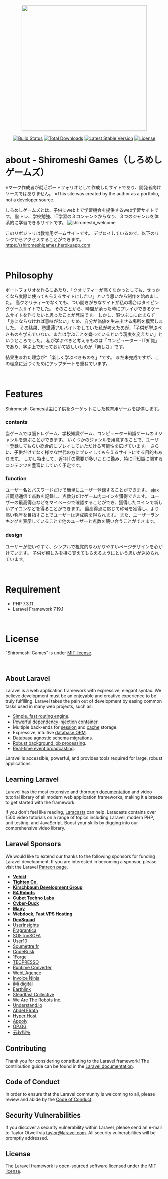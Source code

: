 <p align="center"><img src="https://res.cloudinary.com/dtfbvvkyp/image/upload/v1566331377/laravel-logolockup-cmyk-red.svg" width="400"></p>

<p align="center">
<a href="https://travis-ci.org/laravel/framework"><img src="https://travis-ci.org/laravel/framework.svg" alt="Build Status"></a>
<a href="https://packagist.org/packages/laravel/framework"><img src="https://poser.pugx.org/laravel/framework/d/total.svg" alt="Total Downloads"></a>
<a href="https://packagist.org/packages/laravel/framework"><img src="https://poser.pugx.org/laravel/framework/v/stable.svg" alt="Latest Stable Version"></a>
<a href="https://packagist.org/packages/laravel/framework"><img src="https://poser.pugx.org/laravel/framework/license.svg" alt="License"></a>
</p>

# about - Shiromeshi Games（しろめしゲームズ）

※マーク作成者が就活ポートフォリオとして作成したサイトであり、開発者向けソースではありません。
※This site was created by the author as a portfolio, not a developer source.

しろめしゲームズとは、子供にweb上で学習機会を提供するweb学習サイトです。
脳トレ、学校勉強、IT学習の３コンテンツからなり、３つのジャンルを体系的に学習できるサイトです。
![shiromeshi_welcome](https://user-images.githubusercontent.com/66049360/100038090-bdb0c880-2e46-11eb-9ddd-cee524630c1a.jpg)


このリポジトリは教育用ゲームサイトです。
デプロイしているので、以下のリンクからアクセスすることができます。
<https://shiromeshigames.herokuapp.com>


<br>

# Philosophy

ポートフォリオを作るにあたり、「クオリティーが高くなかっとしても、せっかくなら実際に使ってもらえるサイトにしたい」という思いから制作を始めました。
高クオリティーでなくても、つい開きがちなサイトが私の場合はタイピングゲームサイトでした。
そのことから、時間が余った時にプレイができるゲームサイトを作りたいと思ったことが発端です。
しかし、暇つぶしに止まらず「身にならなければ意味がない」ため、自分が価値を生み出せる場所を模索しました。
その結果、塾講師アルバイトをしていた私が考えたのが、「子供が学ぶべきものを学んでいない、または学ぶことを嫌っているという現実を変えたい」というところでした。
私が学ぶべきと考えるものは「コンピューター・IT知識」であり、学ぶ上で知っておいて欲しいものが「楽しさ」です。

結果生まれた理念が*「楽しく学ぶべきものを」*です。
まだ未完成ですが、この理念に近づくためにアップデートを重ねています。

<br>

# Features
Shiromeshi Gamesは主に子供をターゲットにした教育用ゲームを提供します。


  ### contents
  当ゲームでは脳トレゲーム、学校知識ゲーム、コンピューター知識ゲームの３ジャンルを遊ぶことができます。
  いくつかのジャンルを用意することで、ユーザー登録してもらい総合的にプレイしていただける可能性を広げています。
  さらに、子供だけでなく様々な世代の方にプレイしてもらえるサイトにする目的もあります。
  しかし特出して、近年ITの需要が多いことに鑑み、特にIT知識に関するコンテンツを豊富にしていく予定です。


  ### function
  ユーザー名とパスワードだけで簡単にユーザー登録することができます。
  ajax非同期通信で点数を記録し、点数分だけゲーム内コインを獲得できます。
  ユーザーの最高得点などをマイページで確認することができ、獲得したコインで新しいアイコンなどを得ることができます。
  最高得点に応じて称号を獲得し、より高い称号を目指すことでユーザーは達成感を得られます。
  また、ユーザーランキングを表示していることで他のユーザーと点数を競い合うことができます。


  ### design
  ユーザーが使いやすく、シンプルで視覚的なわかりやすいページデザインを心がけています。
  子供が親しみを持ち覚えてもらえるようにという思いが込められています。

<br>

# Requirement

* PHP 7.3.11
* Laravel Framework 7.19.1


<br>

# License

"Shiromeshi Games" is under [MIT license](https://en.wikipedia.org/wiki/MIT_License).

<br>

## About Laravel

Laravel is a web application framework with expressive, elegant syntax. We believe development must be an enjoyable and creative experience to be truly fulfilling. Laravel takes the pain out of development by easing common tasks used in many web projects, such as:

- [Simple, fast routing engine](https://laravel.com/docs/routing).
- [Powerful dependency injection container](https://laravel.com/docs/container).
- Multiple back-ends for [session](https://laravel.com/docs/session) and [cache](https://laravel.com/docs/cache) storage.
- Expressive, intuitive [database ORM](https://laravel.com/docs/eloquent).
- Database agnostic [schema migrations](https://laravel.com/docs/migrations).
- [Robust background job processing](https://laravel.com/docs/queues).
- [Real-time event broadcasting](https://laravel.com/docs/broadcasting).

Laravel is accessible, powerful, and provides tools required for large, robust applications.

## Learning Laravel

Laravel has the most extensive and thorough [documentation](https://laravel.com/docs) and video tutorial library of all modern web application frameworks, making it a breeze to get started with the framework.

If you don't feel like reading, [Laracasts](https://laracasts.com) can help. Laracasts contains over 1500 video tutorials on a range of topics including Laravel, modern PHP, unit testing, and JavaScript. Boost your skills by digging into our comprehensive video library.

## Laravel Sponsors

We would like to extend our thanks to the following sponsors for funding Laravel development. If you are interested in becoming a sponsor, please visit the Laravel [Patreon page](https://patreon.com/taylorotwell).

- **[Vehikl](https://vehikl.com/)**
- **[Tighten Co.](https://tighten.co)**
- **[Kirschbaum Development Group](https://kirschbaumdevelopment.com)**
- **[64 Robots](https://64robots.com)**
- **[Cubet Techno Labs](https://cubettech.com)**
- **[Cyber-Duck](https://cyber-duck.co.uk)**
- **[Many](https://www.many.co.uk)**
- **[Webdock, Fast VPS Hosting](https://www.webdock.io/en)**
- **[DevSquad](https://devsquad.com)**
- [UserInsights](https://userinsights.com)
- [Fragrantica](https://www.fragrantica.com)
- [SOFTonSOFA](https://softonsofa.com/)
- [User10](https://user10.com)
- [Soumettre.fr](https://soumettre.fr/)
- [CodeBrisk](https://codebrisk.com)
- [1Forge](https://1forge.com)
- [TECPRESSO](https://tecpresso.co.jp/)
- [Runtime Converter](http://runtimeconverter.com/)
- [WebL'Agence](https://weblagence.com/)
- [Invoice Ninja](https://www.invoiceninja.com)
- [iMi digital](https://www.imi-digital.de/)
- [Earthlink](https://www.earthlink.ro/)
- [Steadfast Collective](https://steadfastcollective.com/)
- [We Are The Robots Inc.](https://watr.mx/)
- [Understand.io](https://www.understand.io/)
- [Abdel Elrafa](https://abdelelrafa.com)
- [Hyper Host](https://hyper.host)
- [Appoly](https://www.appoly.co.uk)
- [OP.GG](https://op.gg)
- [云软科技](http://www.yunruan.ltd/)

## Contributing

Thank you for considering contributing to the Laravel framework! The contribution guide can be found in the [Laravel documentation](https://laravel.com/docs/contributions).

## Code of Conduct

In order to ensure that the Laravel community is welcoming to all, please review and abide by the [Code of Conduct](https://laravel.com/docs/contributions#code-of-conduct).

## Security Vulnerabilities

If you discover a security vulnerability within Laravel, please send an e-mail to Taylor Otwell via [taylor@laravel.com](mailto:taylor@laravel.com). All security vulnerabilities will be promptly addressed.

## License

The Laravel framework is open-sourced software licensed under the [MIT license](https://opensource.org/licenses/MIT).
